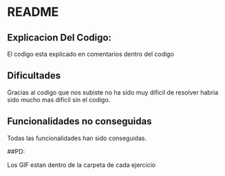 # README

## Explicacion Del Codigo:

El codigo esta explicado en comentarios dentro del codigo

## Dificultades

Gracias al codigo que nos subiste no ha sido muy dificil de resolver habria sido mucho mas dificil sin el codigo.

## Funcionalidades no conseguidas

Todas las funcionalidades han sido conseguidas.

##PD:

Los GIF estan dentro de la carpeta de cada ejercicio


